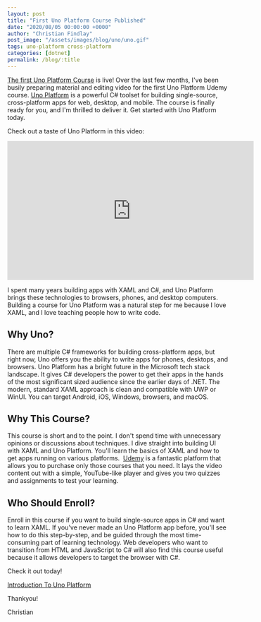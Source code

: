 ```yaml
---
layout: post
title: "First Uno Platform Course Published"
date: "2020/08/05 00:00:00 +0000"
author: "Christian Findlay"
post_image: "/assets/images/blog/uno/uno.gif"
tags: uno-platform cross-platform
categories: [dotnet]
permalink: /blog/:title
---
```


[The first Uno Platform Course](https://www.udemy.com/course/introduction-to-uno-platform/?referralCode=C9FE308096EADFB5B661) is live! Over the last few months, I've been busily preparing material and editing video for the first Uno Platform Udemy course. [Uno Platform](https://platform.uno/) is a powerful C# toolset for building single-source, cross-platform apps for web, desktop, and mobile. The course is finally ready for you, and I'm thrilled to deliver it. Get started with Uno Platform today.

Check out a taste of Uno Platform in this video:

<iframe width="560" height="315" src="https://www.youtube.com/embed/qddXk43e-Iw" title="Uno Platform cross-platform app demo" frameborder="0" allow="accelerometer; autoplay; clipboard-write; encrypted-media; gyroscope; picture-in-picture; web-share" allowfullscreen></iframe>

I spent many years building apps with XAML and C#, and Uno Platform brings these technologies to browsers, phones, and desktop computers. Building a course for Uno Platform was a natural step for me because I love XAML, and I love teaching people how to write code. 

Why Uno?
--------

There are multiple C# frameworks for building cross-platform apps, but right now, Uno offers you the ability to write apps for phones, desktops, and browsers. Uno Platform has a bright future in the Microsoft tech stack landscape. It gives C# developers the power to get their apps in the hands of the most significant sized audience since the earlier days of .NET. The modern, standard XAML approach is clean and compatible with UWP or WinUI. You can target Android, iOS, Windows, browsers, and macOS. 

Why This Course?
----------------

This course is short and to the point. I don't spend time with unnecessary opinions or discussions about techniques. I dive straight into building UI with XAML and Uno Platform. You'll learn the basics of XAML and how to get apps running on various platforms.  [Udemy](https://www.udemy.com) is a fantastic platform that allows you to purchase only those courses that you need. It lays the video content out with a simple, YouTube-like player and gives you two quizzes and assignments to test your learning.

Who Should Enroll?
------------------

Enroll in this course if you want to build single-source apps in C# and want to learn XAML. If you've never made an Uno Platform app before, you'll see how to do this step-by-step, and be guided through the most time-consuming part of learning technology. Web developers who want to transition from HTML and JavaScript to C# will also find this course useful because it allows developers to target the browser with C#.

Check it out today!

[Introduction To Uno Platform](https://www.udemy.com/course/introduction-to-uno-platform/?referralCode=C9FE308096EADFB5B661)

Thankyou!

Christian